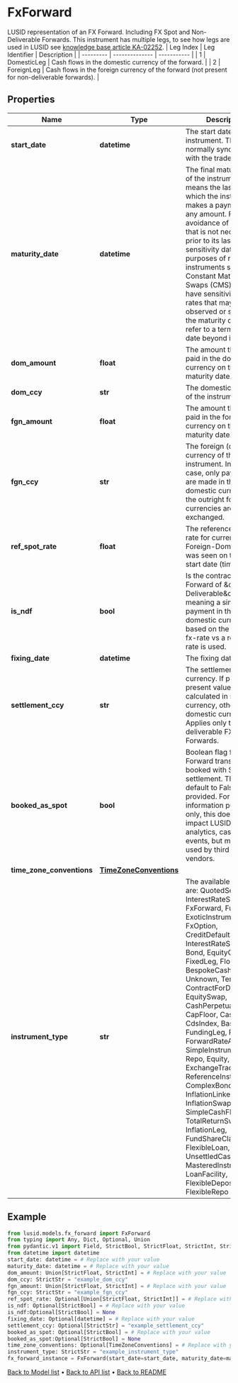 # FxForward

LUSID representation of an FX Forward. Including FX Spot and Non-Deliverable Forwards.              This instrument has multiple legs, to see how legs are used in LUSID see [knowledge base article KA-02252](https://support.lusid.com/knowledgebase/article/KA-02252).              | Leg Index | Leg Identifier | Description | | --------- | -------------- | ----------- | | 1 | DomesticLeg | Cash flows in the domestic currency of the forward. | | 2 | ForeignLeg | Cash flows in the foreign currency of the forward (not present for non-deliverable forwards). |
## Properties
Name | Type | Description | Notes
------------ | ------------- | ------------- | -------------
**start_date** | **datetime** | The start date of the instrument. This is normally synonymous with the trade-date. | 
**maturity_date** | **datetime** | The final maturity date of the instrument. This means the last date on which the instruments makes a payment of any amount. For the avoidance of doubt, that is not necessarily prior to its last sensitivity date for the purposes of risk; e.g. instruments such as Constant Maturity Swaps (CMS) often have sensitivities to rates that may well be observed or set prior to the maturity date, but refer to a termination date beyond it. | 
**dom_amount** | **float** | The amount that is to be paid in the domestic currency on the maturity date. | 
**dom_ccy** | **str** | The domestic currency of the instrument. | 
**fgn_amount** | **float** | The amount that is to be paid in the foreign currency on the maturity date. | 
**fgn_ccy** | **str** | The foreign (other) currency of the instrument. In the NDF case, only payments are made in the domestic currency. For the outright forward, currencies are exchanged. | 
**ref_spot_rate** | **float** | The reference Fx Spot rate for currency pair Foreign-Domestic that was seen on the trade start date (time). | [optional] 
**is_ndf** | **bool** | Is the contract an Fx-Forward of \&quot;Non-Deliverable\&quot; type, meaning a single payment in the domestic currency based on the change in fx-rate vs a reference rate is used. | [optional] 
**fixing_date** | **datetime** | The fixing date. | [optional] 
**settlement_ccy** | **str** | The settlement currency. If provided, present value will be calculated in settlement currency, otherwise the domestic currency. Applies only to non-deliverable FX Forwards. | [optional] 
**booked_as_spot** | **bool** | Boolean flag for FX Forward transactions booked with Spot settlement. This will default to False if not provided. For information purposes only, this does not impact LUSID valuation, analytics, cashflows or events, but may be used by third party vendors. | [optional] 
**time_zone_conventions** | [**TimeZoneConventions**](TimeZoneConventions.md) |  | [optional] 
**instrument_type** | **str** | The available values are: QuotedSecurity, InterestRateSwap, FxForward, Future, ExoticInstrument, FxOption, CreditDefaultSwap, InterestRateSwaption, Bond, EquityOption, FixedLeg, FloatingLeg, BespokeCashFlowsLeg, Unknown, TermDeposit, ContractForDifference, EquitySwap, CashPerpetual, CapFloor, CashSettled, CdsIndex, Basket, FundingLeg, FxSwap, ForwardRateAgreement, SimpleInstrument, Repo, Equity, ExchangeTradedOption, ReferenceInstrument, ComplexBond, InflationLinkedBond, InflationSwap, SimpleCashFlowLoan, TotalReturnSwap, InflationLeg, FundShareClass, FlexibleLoan, UnsettledCash, Cash, MasteredInstrument, LoanFacility, FlexibleDeposit, FlexibleRepo | 
## Example

```python
from lusid.models.fx_forward import FxForward
from typing import Any, Dict, Optional, Union
from pydantic.v1 import Field, StrictBool, StrictFloat, StrictInt, StrictStr, validator
from datetime import datetime
start_date: datetime = # Replace with your value
maturity_date: datetime = # Replace with your value
dom_amount: Union[StrictFloat, StrictInt] = # Replace with your value
dom_ccy: StrictStr = "example_dom_ccy"
fgn_amount: Union[StrictFloat, StrictInt] = # Replace with your value
fgn_ccy: StrictStr = "example_fgn_ccy"
ref_spot_rate: Optional[Union[StrictFloat, StrictInt]] = # Replace with your value
is_ndf: Optional[StrictBool] = # Replace with your value
is_ndf:Optional[StrictBool] = None
fixing_date: Optional[datetime] = # Replace with your value
settlement_ccy: Optional[StrictStr] = "example_settlement_ccy"
booked_as_spot: Optional[StrictBool] = # Replace with your value
booked_as_spot:Optional[StrictBool] = None
time_zone_conventions: Optional[TimeZoneConventions] = # Replace with your value
instrument_type: StrictStr = "example_instrument_type"
fx_forward_instance = FxForward(start_date=start_date, maturity_date=maturity_date, dom_amount=dom_amount, dom_ccy=dom_ccy, fgn_amount=fgn_amount, fgn_ccy=fgn_ccy, ref_spot_rate=ref_spot_rate, is_ndf=is_ndf, fixing_date=fixing_date, settlement_ccy=settlement_ccy, booked_as_spot=booked_as_spot, time_zone_conventions=time_zone_conventions, instrument_type=instrument_type)

```

[Back to Model list](../README.md#documentation-for-models) &#8226; [Back to API list](../README.md#documentation-for-api-endpoints) &#8226; [Back to README](../README.md)

